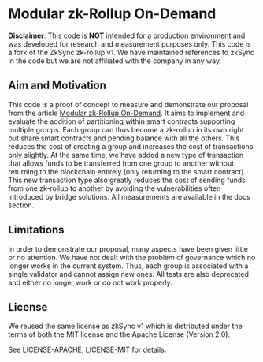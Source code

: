# Modular zk-Rollup On-Demand

**Disclaimer**: This code is **NOT** intended for a production environment and was developed for research and measurement purposes only. This code is a fork of the ZkSync zk-rollup v1. We have maintained references to zkSync in the code but we are not affiliated with the company in any way.

## Aim and Motivation

This code is a proof of concept to measure and demonstrate our proposal from the article [Modular zk-Rollup On-Demand](To-be-include). It aims to implement and evaluate the addition of partitioning within smart contracts supporting multiple groups. Each group can thus become a zk-rollup in its own right but share smart contracts and pending balance with all the others. This reduces the cost of creating a group and increases the cost of transactions only slightly. At the same time, we have added a new type of transaction that allows funds to be transferred from one group to another without returning to the blockchain entirely (only returning to the smart contract). This new transaction type also greatly reduces the cost of sending funds from one zk-rollup to another by avoiding the vulnerabilities often introduced by bridge solutions. All measurements are available in the docs section.

## Limitations

In order to demonstrate our proposal, many aspects have been given little or no attention. We have not dealt with the problem of governance which no longer works in the current system. Thus, each group is associated with a single validator and cannot assign new ones. All tests are also deprecated and either no longer work or do not work properly.


## License

We reused the same license as zkSync v1 which is distributed under the terms of both the MIT license and the Apache License (Version 2.0).

See [LICENSE-APACHE](LICENSE-APACHE), [LICENSE-MIT](LICENSE-MIT) for details.



